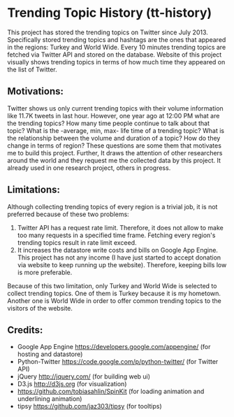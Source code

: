 Trending Topic History (tt-history)
===================================

This project has stored the trending topics on Twitter since July 2013. Specifically stored trending topics and hashtags are the ones that appeared in the regions: Turkey and World Wide. Every 10 minutes trending topics are fetched via Twitter API and stored on the database. Website of this project visually shows trending topics in terms of how much time they appeared on the list of Twitter.

Motivations:
------------
Twitter shows us only current trending topics with their volume information like 11.7K tweets in last hour. However, one year ago at 12:00 PM what are the trending topics? How many time people continue to talk about that topic? What is the -average, min, max- life time of a trending topic? What is the relationship between the volume and duration of a topic? How do they change in terms of region? These questions are some them that motivates me to build this project. Further, It draws the attention of other researchers around the world and they request me the collected data by this project. It already used in one research project, others in progress.

Limitations:
------------
Although collecting trending topics of every region is a trivial job, it is not preferred because of these two problems:
1. Twitter API has a request rate limit. Therefore, it does not allow to make too many requests in a specified time frame. Fetching every region's trending topics result in rate limit exceed.
2. It increases the datastore write costs and bills on Google App Engine. This project has not any income (I have just started to accept donation via website to keep running up the website). Therefore, keeping bills low is more preferable.

Because of this two limitation, only Turkey and World Wide is selected to collect trending topics. One of them is Turkey because it is my hometown. Another one is World Wide in order to offer common trending topics to the visitors of the website.

Credits:
--------
- Google App Engine <https://developers.google.com/appengine/> (for hosting and datastore)
- Python-Twitter <https://code.google.com/p/python-twitter/> (for Twitter API)
- jQuery <http://jquery.com/> (for building web ui)
- D3.js <http://d3js.org> (for visualization)
- <https://github.com/tobiasahlin/SpinKit> (for loading animation and underlining animation)
- tipsy <https://github.com/jaz303/tipsy> (for tooltips)
